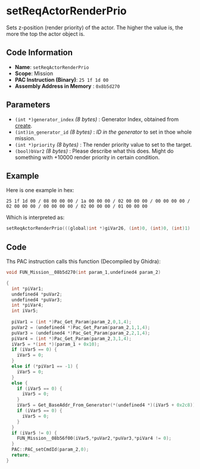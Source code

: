 # setReqActorRenderPrio

Sets z-position (render priority) of the actor. The higher the value is, the more the top the actor object is.

## Code Information

- **Name**: `setReqActorRenderPrio`
- **Scope**: Mission
- **PAC Instruction (Binary)**: `25 1f 1d 00`
- **Assembly Address in Memory** : `0x8b5d270`

## Parameters

- `(int *)generator_index` *(8 bytes)* : Generator Index, obtained from [create](./create.md).
- `(int)in_generator_id` *(8 bytes)* : *ID in the generator* to set in thoe whole mission.
- `(int *)priority` *(8 bytes)* : The render priority value to set to the target.
- `(bool)bVar2` *(8 bytes)* : Please describe what this does. Might do something with +10000 render priority in certain condition.

## Example

Here is one example in hex:

```25 1f 1d 00 / 08 00 00 00 / 1a 00 00 00 / 02 00 00 00 / 00 00 00 00 / 02 00 00 00 / 00 00 00 00 / 02 00 00 00 / 01 00 00 00```

Which is interpreted as:

```c
setReqActorRenderPrio(((global)int *)giVar26, (int)0, (int)0, (int)1)
```

## Code

Ths PAC instruction calls this function (Decompiled by Ghidra):

```c
void FUN_Mission__08b5d270(int param_1,undefined4 param_2)

{
  int *piVar1;
  undefined4 *puVar2;
  undefined4 *puVar3;
  int *piVar4;
  int iVar5;
  
  piVar1 = (int *)Pac_Get_Param(param_2,0,1,4);
  puVar2 = (undefined4 *)Pac_Get_Param(param_2,1,1,4);
  puVar3 = (undefined4 *)Pac_Get_Param(param_2,2,1,4);
  piVar4 = (int *)Pac_Get_Param(param_2,3,1,4);
  iVar5 = *(int *)(param_1 + 0x10);
  if (iVar5 == 0) {
    iVar5 = 0;
  }
  else if (*piVar1 == -1) {
    iVar5 = 0;
  }
  else {
    if (iVar5 == 0) {
      iVar5 = 0;
    }
    iVar5 = Get_BaseAddr_From_Generator(*(undefined4 *)(iVar5 + 0x2c8));
    if (iVar5 == 0) {
      iVar5 = 0;
    }
  }
  if (iVar5 != 0) {
    FUN_Mission__08b56f00(iVar5,*puVar2,*puVar3,*piVar4 != 0);
  }
  PAC::PAC_setCmdId(param_2,0);
  return;
}
```

